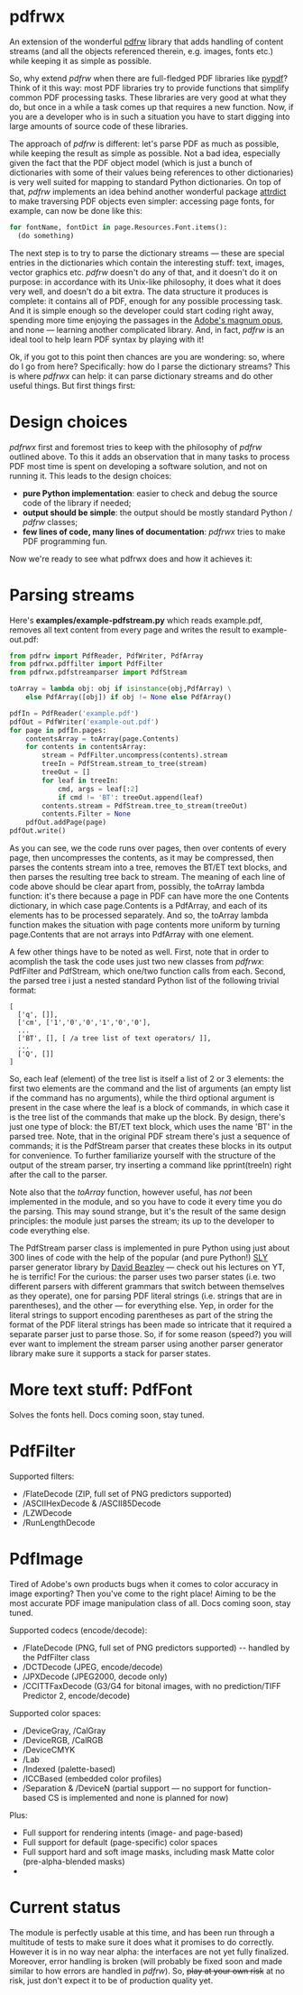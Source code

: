 # pdfrwx

An extension of the wonderful [pdfrw](https://github.com/pmaupin/pdfrw) library that adds handling of content streams (and all the objects referenced therein, e.g. images, fonts etc.) while keeping it as simple as possible.

So, why extend _pdfrw_ when there are full-fledged PDF libraries like [pypdf](https://pypi.org/project/pypdf/)? Think of it this way: most PDF libraries try to provide functions that simplify common PDF processing tasks. These libraries are very good at what they do, but once in a while a task comes up that requires a new function. Now, if you are a developer who is in such a situation you have to start digging into large amounts of source code of these libraries.

The approach of _pdfrw_ is different: let's parse PDF as much as possible, while keeping the result as simple as possible. Not a bad idea, especially given the fact that the PDF object model (which is just a bunch of dictionaries with some of their values being references to other dictionaries) is very well suited for mapping to standard Python dictionaries. On top of that, _pdfrw_ implements an idea behind another wonderful package [attrdict](https://pypi.org/project/attrdict/) to make traversing PDF objects even simpler: accessing page fonts, for example, can now be done like this:
```python
for fontName, fontDict in page.Resources.Font.items():
  (do something)
```
The next step is to try to parse the dictionary streams — these are special entries in the dictionaries which contain the interesting stuff: text, images, vector graphics etc. _pdfrw_ doesn't do any of that, and it doesn't do it on purpose: in accordance with its Unix-like philosophy, it does what it does very well, and doesn't do a bit extra. The data structure it produces is complete: it contains all of PDF, enough for any possible processing task. And it is simple enough so the developer could start coding right away, spending more time enjoying the passages in the [Adobe's magnum opus](https://opensource.adobe.com/dc-acrobat-sdk-docs/pdfstandards/pdfreference1.7old.pdf), and none — learning another complicated library. And, in fact, _pdfrw_ is an ideal tool to help learn PDF syntax by playing with it!

Ok, if you got to this point then chances are you are wondering: so, where do I go from here? Specifically: how do I parse the dictionary streams? This is where _pdfrwx_ can help: it can parse dictionary streams and do other useful things. But first things first:

# Design choices

_pdfrwx_ first and foremost tries to keep with the philosophy of _pdfrw_ outlined above. To this it adds an observation that in many tasks to process PDF most time is spent on developing a software solution, and not on running it. This leads to the design choices:

* **pure Python implementation**: easier to check and debug the source code of the library if needed;
* **output should be simple**: the output should be mostly standard Python / _pdfrw_ classes;
* **few lines of code, many lines of documentation**: _pdfrwx_ tries to make PDF programming fun.

Now we're ready to see what pdfrwx does and how it achieves it:

# Parsing streams

Here's **examples/example-pdfstream.py** which reads example.pdf, removes all text content from every page and writes the result to example-out.pdf:

```python
from pdfrw import PdfReader, PdfWriter, PdfArray
from pdfrwx.pdffilter import PdfFilter
from pdfrwx.pdfstreamparser import PdfStream

toArray = lambda obj: obj if isinstance(obj,PdfArray) \
    else PdfArray([obj]) if obj != None else PdfArray()

pdfIn = PdfReader('example.pdf')
pdfOut = PdfWriter('example-out.pdf')
for page in pdfIn.pages:
    contentsArray = toArray(page.Contents)
    for contents in contentsArray:
        stream = PdfFilter.uncompress(contents).stream
        treeIn = PdfStream.stream_to_tree(stream)
        treeOut = []
        for leaf in treeIn:
            cmd, args = leaf[:2]
            if cmd != 'BT': treeOut.append(leaf)
        contents.stream = PdfStream.tree_to_stream(treeOut)
        contents.Filter = None
    pdfOut.addPage(page)
pdfOut.write()
```

As you can see, we the code runs over pages, then over contents of every page, then uncompresses the contents, as it may be compressed, then parses the contents stream into a tree, removes the BT/ET text blocks, and then parses the resulting tree back to stream. The meaning of each line of code above should be clear apart from, possibly, the toArray lambda function: it's there because a page in PDF can have more the one Contents dictionary, in which case page.Contents is a PdfArray, and each of its elements has to be processed separately. And so, the toArray lambda function makes the situation with page contents more uniform by turning page.Contents that are not arrays into PdfArray with one element.

A few other things have to be noted as well. First, note that in order to acomplish the task the code uses just two new classes from _pdfrwx_: PdfFilter and PdfStream, which one/two function calls from each. Second, the parsed tree i just a nested standard Python list of the following trivial format:
```
[
  ['q', []],
  ['cm', ['1','0','0','1','0','0'],
  ...
  ['BT', [], [ /a tree list of text operators/ ]],
  ...
  ['Q', []]
]
```
So, each leaf (element) of the tree list is itself a list of 2 or 3 elements: the first two elements are the command and the list of arguments (an empty list if the command has no arguments), while the third optional argument is present in the case where the leaf is a block of commands, in which case it is the tree list of the commands that make up the block. By design, there's just one type of block: the BT/ET text block, which uses the name 'BT' in the parsed tree. Note, that in the original PDF stream there's just a sequence of commands; it is the PdfStream parser that creates these blocks in its output for convenience. To further familiarize yourself with the structure of the output of the stream parser, try inserting a command like pprint(treeIn) right after the call to the parser.

Note also that the _toArray_ function, however useful, has _not_ been implemented in the module, and so you have to code it every time you do the parsing. This may sound strange, but it's the result of the same design principles: the module just parses the stream; its up to the developer to code everything else.

The PdfStream parser class is implemented in pure Python using just about 300 lines of code with the help of the popular (and pure Python!) [SLY](https://github.com/dabeaz/sly) parser generator library by [David Beazley](https://github.com/dabeaz/sly) — check out his lectures on YT, he is terrific! For the curious: the parser uses two parser states (i.e. two different parsers with different grammars that switch between themselves as they operate), one for parsing PDF literal strings (i.e. strings that are in parentheses), and the other — for everything else. Yep, in order for the literal strings to support encoding parentheses as part of the string the format of the PDF literal strings has been made so intricate that it required a separate parser just to parse those. So, if for some reason (speed?) you will ever want to implement the stream parser using another parser generator library make sure it supports a stack for parser states.

# More text stuff: PdfFont

Solves the fonts hell. Docs coming soon, stay tuned.

# PdfFilter

Supported filters:

* /FlateDecode (ZIP, full set of PNG predictors supported)
* /ASCIIHexDecode & /ASCII85Decode
* /LZWDecode
* /RunLengthDecode

# PdfImage

Tired of Adobe's own products bugs when it comes to color accuracy in image exporting? Then you've come to the right place! Aiming to be the most accurate PDF image manipulation class of all. Docs coming soon, stay tuned.

Supported codecs (encode/decode):

* /FlateDecode (PNG, full set of PNG predictors supported) -- handled by the PdfFilter class
* /DCTDecode (JPEG, encode/decode)
* /JPXDecode (JPEG2000, decode only)
* /CCITTFaxDecode (G3/G4 for bitonal images, with no prediction/TIFF Predictor 2, encode/decode)

Supported color spaces:

* /DeviceGray, /CalGray
* /DeviceRGB, /CalRGB
* /DeviceCMYK
* /Lab
* /Indexed (palette-based)
* /ICCBased (embedded color profiles)
* /Separation & /DeviceN (partial support — no support for function-based CS is implemented and none is planned for now)

Plus:

* Full support for rendering intents (image- and page-based)
* Full support for default (page-specific) color spaces
* Full support hard and soft image masks, including mask Matte color (pre-alpha-blended masks)
* 


# Current status

The module is perfectly usable at this time, and has been run through a multitude of tests to make sure it does what it promises to do correctly. However it is in no way near alpha: the interfaces are not yet fully finalized. Moreover, error handling is broken (will probably be fixed soon and made similar to how errors are handled in _pdfrw_). So, ~~play at your own risk~~ at no risk, just don't expect it to be of production quality yet.
